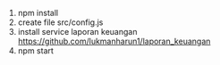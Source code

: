 1. npm install
2. create file src/config.js
3. install service laporan keuangan https://github.com/lukmanharun1/laporan_keuangan
4. npm start
